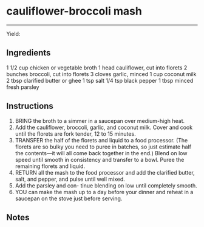 # cauliflower-broccoli mash
---
Yield: 

## Ingredients
1 1/2 cup chicken or vegetable broth
1 head cauliflower, cut into florets
2 bunches broccoli, cut into florets
3 cloves garlic, minced
1 cup coconut milk
2 tbsp clarified butter or ghee
1 tsp salt
1/4 tsp black pepper
1 tbsp minced fresh parsley


## Instructions
1. BRING the broth to a simmer in a saucepan over
medium-high heat. 
2. Add the cauliflower, broccoli,
garlic, and coconut milk. Cover and cook until the
florets are fork tender, 12 to 15 minutes.
3. TRANSFER the half of the florets and liquid to
a food processor. (The florets are so bulky you
need to puree in batches, so just estimate half
the contents—it will all come back together in
the end.) Blend on low speed until smooth in
consistency and transfer to a bowl. Puree the
remaining florets and liquid.
4. RETURN all the mash to the food processor and
add the clarified butter, salt, and pepper, and
pulse until well mixed. 
5. Add the parsley and con-
tinue blending on low until completely smooth.
6. YOU can make the mash up to a day before
your dinner and reheat in a saucepan on the
stove just before serving.


## Notes






